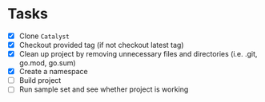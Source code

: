 # Tasks

- [x] Clone `Catalyst`
- [x] Checkout provided tag (if not checkout latest tag)
- [x] Clean up project by removing unnecessary files and directories (i.e. .git, go.mod, go.sum)
- [x] Create a namespace
- [ ] Build project
- [ ] Run sample set and see whether project is working